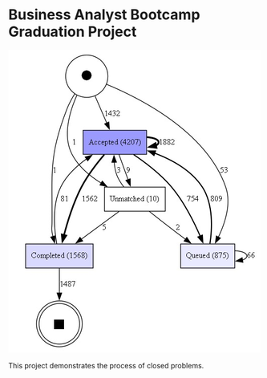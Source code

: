 # Business Analyst Bootcamp Graduation Project
![Closed-Problems](https://raw.githubusercontent.com/vedatgngr/Business-Analyst/main/Closed-Problems.jpg)

This project demonstrates the process of closed problems.
